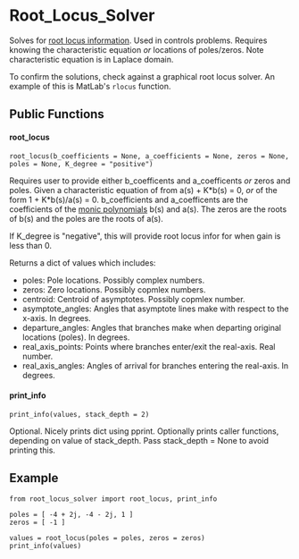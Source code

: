 # Root_Locus_Solver
Solves for [root locus information](https://en.wikipedia.org/wiki/Root_locus). Used in controls problems. Requires knowing the characteristic equation *or* locations of poles/zeros. Note characteristic equation is in Laplace domain.

To confirm the solutions, check against a graphical root locus solver. An example of this is MatLab's `rlocus` function.


## Public Functions

#### root_locus
`root_locus(b_coefficients = None, a_coefficients = None, zeros = None, poles = None, K_degree = "positive")`

Requires user to provide either b_coefficents and a_coefficents *or* zeros and poles. Given a characteristic equation of from a(s) + K\*b(s) = 0, *or* of the form 1 + K\*b(s)/a(s) = 0. b_coefficients and a_coefficents are the coefficients of the [monic polynomials](https://en.wikipedia.org/wiki/Monic_polynomial) b(s) and a(s). The zeros are the roots of b(s) and the poles are the roots of a(s).

If K_degree is "negative", this will provide root locus infor for when gain is less than 0.

Returns a dict of values which includes:
- poles: Pole locations. Possibly complex numbers.
- zeros: Zero locations. Possibly copmlex numbers.
- centroid: Centroid of asymptotes. Possibly copmlex number.
- asymptote_angles: Angles that asymptote lines make with respect to the x-axis. In degrees.
- departure_angles: Angles that branches make when departing original locations (poles). In degrees.
- real_axis_points: Points where branches enter/exit the real-axis. Real number.
- real_axis_angles: Angles of arrival for branches entering the real-axis. In degrees.

#### print_info
`print_info(values, stack_depth = 2)`

Optional. Nicely prints dict using pprint. Optionally prints caller functions, depending on value of stack_depth. Pass stack_depth = None to avoid printing this. 


## Example

```
from root_locus_solver import root_locus, print_info

poles = [ -4 + 2j, -4 - 2j, 1 ]
zeros = [ -1 ]

values = root_locus(poles = poles, zeros = zeros)
print_info(values)
```
